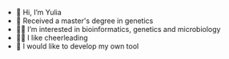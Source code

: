 - 💞️ Hi, I’m Yulia
- 🧬 Received a master's degree in genetics
- 👨‍💻 I’m interested in bioinformatics, genetics and microbiology
- 💃🏻 I like cheerleading
- 🤖 I would like to develop my own tool


<!---
JuliGen/JuliGen is a ✨ special ✨ repository because its `README.md` (this file) appears on your GitHub profile.
You can click the Preview link to take a look at your changes.
--->
